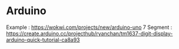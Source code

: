 # Arduino
Example     : https://wokwi.com/projects/new/arduino-uno
7 Segment   : https://create.arduino.cc/projecthub/ryanchan/tm1637-digit-display-arduino-quick-tutorial-ca8a93
